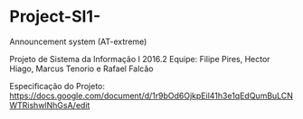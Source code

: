 # Project-SI1-
Announcement system (AT-extreme)

Projeto de Sistema da Informação I 2016.2 
Equipe: Filipe Pires, Hector Hiago, Marcus Tenorio e Rafael Falcão

Especificação do Projeto: https://docs.google.com/document/d/1r9bOd6OjkpEil41h3e1qEdQumBuLCNWTRishwlNhGsA/edit
